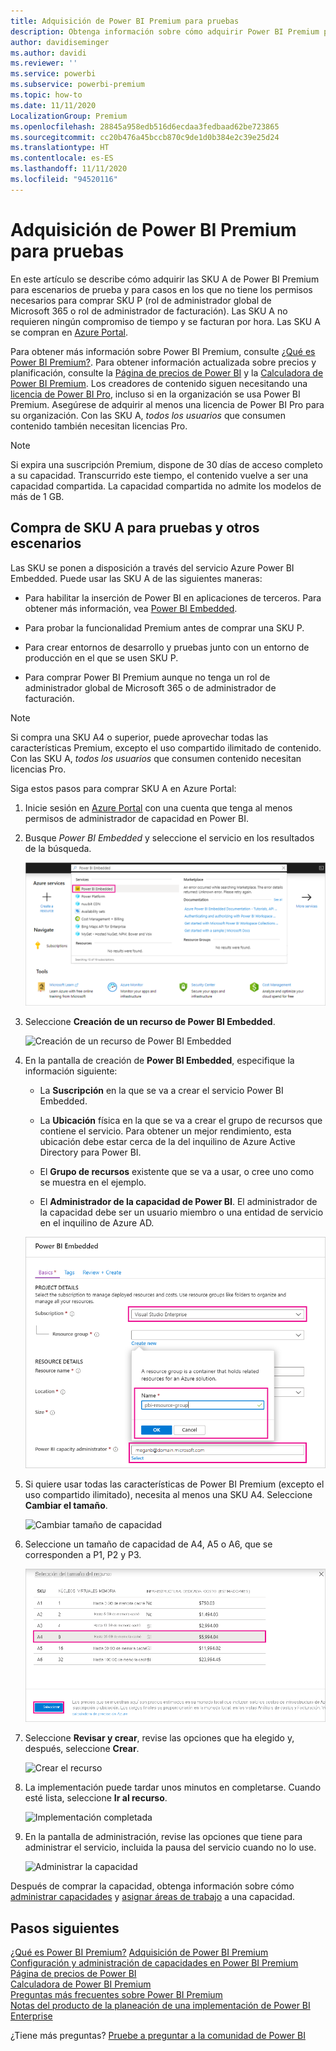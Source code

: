 ```yaml
---
title: Adquisición de Power BI Premium para pruebas
description: Obtenga información sobre cómo adquirir Power BI Premium para pruebas y otros fines
author: davidiseminger
ms.author: davidi
ms.reviewer: ''
ms.service: powerbi
ms.subservice: powerbi-premium
ms.topic: how-to
ms.date: 11/11/2020
LocalizationGroup: Premium
ms.openlocfilehash: 28845a958edb516d6ecdaa3fedbaad62be723865
ms.sourcegitcommit: cc20b476a45bccb870c9de1d0b384e2c39e25d24
ms.translationtype: HT
ms.contentlocale: es-ES
ms.lasthandoff: 11/11/2020
ms.locfileid: "94520116"
---
```

# <a name="purchase-power-bi-premium-for-testing"></a>Adquisición de Power BI Premium para pruebas

En este artículo se describe cómo adquirir las SKU A de Power BI Premium para escenarios de prueba y para casos en los que no tiene los permisos necesarios para comprar SKU P (rol de administrador global de Microsoft 365 o rol de administrador de facturación). Las SKU A no requieren ningún compromiso de tiempo y se facturan por hora. Las SKU A se compran en [Azure Portal](https://portal.azure.com).

Para obtener más información sobre Power BI Premium, consulte [¿Qué es Power BI Premium?](service-premium-what-is.md). Para obtener información actualizada sobre precios y planificación, consulte la [Página de precios de Power BI](https://powerbi.microsoft.com/pricing/) y la [Calculadora de Power BI Premium](https://powerbi.microsoft.com/calculator/). Los creadores de contenido siguen necesitando una [licencia de Power BI Pro](service-admin-purchasing-power-bi-pro.md), incluso si en la organización se usa Power BI Premium. Asegúrese de adquirir al menos una licencia de Power BI Pro para su organización. Con las SKU A, _todos los usuarios_ que consumen contenido también necesitan licencias Pro.

> [!NOTE]
> Si expira una suscripción Premium, dispone de 30 días de acceso completo a su capacidad. Transcurrido este tiempo, el contenido vuelve a ser una capacidad compartida. La capacidad compartida no admite los modelos de más de 1 GB.

## <a name="purchase-a-skus-for-testing-and-other-scenarios"></a>Compra de SKU A para pruebas y otros escenarios

Las SKU se ponen a disposición a través del servicio Azure Power BI Embedded. Puede usar las SKU A de las siguientes maneras:

- Para habilitar la inserción de Power BI en aplicaciones de terceros. Para obtener más información, vea [Power BI Embedded](../developer/embedded/azure-pbie-what-is-power-bi-embedded.md).

- Para probar la funcionalidad Premium antes de comprar una SKU P.

- Para crear entornos de desarrollo y pruebas junto con un entorno de producción en el que se usen SKU P.

- Para comprar Power BI Premium aunque no tenga un rol de administrador global de Microsoft 365 o de administrador de facturación.

> [!NOTE]
> Si compra una SKU A4 o superior, puede aprovechar todas las características Premium, excepto el uso compartido ilimitado de contenido. Con las SKU A, _todos los usuarios_ que consumen contenido necesitan licencias Pro.

Siga estos pasos para comprar SKU A en Azure Portal:

1. Inicie sesión en [Azure Portal](https://portal.azure.com) con una cuenta que tenga al menos permisos de administrador de capacidad en Power BI.

1. Busque _Power BI Embedded_ y seleccione el servicio en los resultados de la búsqueda.

    ![Búsqueda en Azure Portal](media/service-admin-premium-purchase/azure-portal-search.png)

1. Seleccione **Creación de un recurso de Power BI Embedded**.

    ![Creación de un recurso de Power BI Embedded](media/service-admin-premium-purchase/create-power-bi-embedded.png)

1. En la pantalla de creación de **Power BI Embedded**, especifique la información siguiente:

    - La **Suscripción** en la que se va a crear el servicio Power BI Embedded.

    - La **Ubicación** física en la que se va a crear el grupo de recursos que contiene el servicio. Para obtener un mejor rendimiento, esta ubicación debe estar cerca de la del inquilino de Azure Active Directory para Power BI.

    - El **Grupo de recursos** existente que se va a usar, o cree uno como se muestra en el ejemplo.

    - El **Administrador de la capacidad de Power BI**. El administrador de la capacidad debe ser un usuario miembro o una entidad de servicio en el inquilino de Azure AD.

    ![Suscripción y grupo de recursos](media/service-admin-premium-purchase/subscription-resource-group.png)

1. Si quiere usar todas las características de Power BI Premium (excepto el uso compartido ilimitado), necesita al menos una SKU A4. Seleccione **Cambiar el tamaño**.

    ![Cambiar tamaño de capacidad](media/service-admin-premium-purchase/change-capacity-size.png)

1. Seleccione un tamaño de capacidad de A4, A5 o A6, que se corresponden a P1, P2 y P3.

    ![Selección de la capacidad A3](media/service-admin-premium-purchase/select-a3-capacity.png)

1. Seleccione **Revisar y crear**, revise las opciones que ha elegido y, después, seleccione **Crear**.

    ![Crear el recurso](media/service-admin-premium-purchase/create-resource.png)

1. La implementación puede tardar unos minutos en completarse. Cuando esté lista, seleccione **Ir al recurso**.

    ![Implementación completada](media/service-admin-premium-purchase/deployment-complete.png)

1. En la pantalla de administración, revise las opciones que tiene para administrar el servicio, incluida la pausa del servicio cuando no lo use.

    ![Administrar la capacidad](media/service-admin-premium-purchase/manage-capacity.png)

Después de comprar la capacidad, obtenga información sobre cómo [administrar capacidades](service-admin-premium-manage.md#manage-capacity) y [asignar áreas de trabajo](service-admin-premium-manage.md#assign-a-workspace-to-a-capacity) a una capacidad.

## <a name="next-steps"></a>Pasos siguientes

[¿Qué es Power BI Premium?](service-premium-what-is.md)
[Adquisición de Power BI Premium](service-admin-premium-purchase.md)
[Configuración y administración de capacidades en Power BI Premium](service-admin-premium-manage.md)\
[Página de precios de Power BI](https://powerbi.microsoft.com/pricing/)\
[Calculadora de Power BI Premium](https://powerbi.microsoft.com/calculator/)\
[Preguntas más frecuentes sobre Power BI Premium](service-premium-faq.md)\
[Notas del producto de la planeación de una implementación de Power BI Enterprise](https://aka.ms/pbienterprisedeploy)

¿Tiene más preguntas? [Pruebe a preguntar a la comunidad de Power BI](https://community.powerbi.com/)
